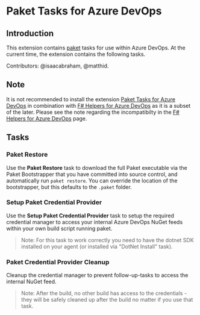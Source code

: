 Paket Tasks for Azure DevOps
==========================================

Introduction
------------
This extension contains [paket](https://fsprojects.github.io/Paket/) tasks for use within Azure DevOps. At the current time, the extension contains the following tasks.

Contributors: @isaacabraham, @matthid.

Note
-----

It is not recommended to install the extension [Paket Tasks for Azure DevOps](https://marketplace.visualstudio.com/items?itemName=isaacabraham.paket) in combination with [F# Helpers for Azure DevOps](https://marketplace.visualstudio.com/items?itemName=isaacabraham.fsharp-helpers-extension) as it is a subset of the later. Please see the note regarding the incompatibilty in the [F# Helpers for Azure DevOps](https://marketplace.visualstudio.com/items?itemName=isaacabraham.fsharp-helpers-extension) page.

Tasks
-----

### Paket Restore
Use the **Paket Restore** task to download the full Paket executable via the Paket Bootstrapper
that you have committed into source control, and automatically run ```paket restore```. You can
override the location of the bootstrapper, but this defaults to the ```.paket``` folder.

### Setup Paket Credential Provider
Use the **Setup Paket Credential Provider** task to setup the required credential manager to access your internal Azure DevOps NuGet feeds within your own build script running paket.

> Note: For this task to work correctly you need to have the dotnet SDK installed on your agent (or installed via "DotNet Install" task).

### Paket Credential Provider Cleanup
Cleanup the credential manager to prevent follow-up-tasks to access the internal NuGet feed.

> Note: After the build, no other build has access to the credentials - they will be safely cleaned up after the build no matter if you use that task.
